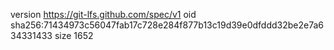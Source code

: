 version https://git-lfs.github.com/spec/v1
oid sha256:71434973c56047fab17c728e284f877b13c19d39e0dfddd32be2e7a634331433
size 1652
